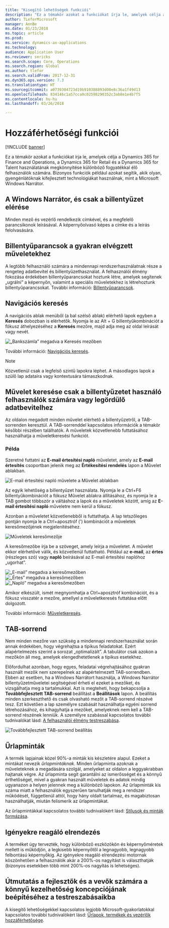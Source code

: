 ```yaml
---
title: "Kisegítő lehetőségek funkciói"
description: "Ez a témakör azokat a funkciókat írja le, amelyek célja a Dynamics 365 for Finance and Operations, a Dynamics 365 for Retail és a Dynamics 365 for Talent használatának megkönnyítése különböző fogyatékkal élő felhasználók számára."
author: TLeforMicrosoft
manager: AnnBe
ms.date: 01/23/2018
ms.topic: article
ms.prod: 
ms.service: dynamics-ax-applications
ms.technology: 
audience: Application User
ms.reviewer: sericks
ms.search.scope: Core, Operations
ms.search.region: Global
ms.author: tlefor
ms.search.validFrom: 2017-12-31
ms.dyn365.ops.version: 7.3
ms.translationtype: HT
ms.sourcegitcommit: a0739304723d19b910388893d08e8c36a1f49d13
ms.openlocfilehash: 834146c1a57cca0c02598290352c3ab8e1e4b7f5
ms.contentlocale: hu-hu
ms.lasthandoff: 03/26/2018

---
```


# <a name="accessibility-features"></a>Hozzáférhetőségi funkciói

[!INCLUDE [banner](../includes/banner.md)]

Ez a témakör azokat a funkciókat írja le, amelyek célja a Dynamics 365 for Finance and Operations, a Dynamics 365 for Retail és a Dynamics 365 for Talent használatának megkönnyítése különböző fogyatékkal élő felhasználók számára. Bizonyos funkciók például azokat segítik, akik olyan, gyengénlátóknak kifejlesztett technológiákat használnak, mint a Microsoft Windows Narrátor.

## <a name="windows-narrator-and-keyboard-only-access"></a>A Windows Narrátor, és csak a billentyűzet elérése

Minden mező és vezérlő rendelkezik címkével, és a megfelelő parancsikonok leírásával. A képernyőolvasó képes a címke és a leírás felolvasására.

## <a name="shortcuts-for-the-most-frequently-performed-actions"></a>Billentyűparancsok a gyakran elvégzett műveletekhez

A legtöbb felhasználó számára a mindennapi rendszerhasználatnak része a rengeteg adatbevitel és billentyűzethasználat. A felhasználói élmény fokozása érdekében billentyűparancsokat hoztunk létre, amelyek segítenek „ugrálni” a képernyőn, valamint a speciális műveletekhez is létrehoztunk billentyűparancsokat. További információ: [Billentyűparancsok](shortcut-keys.md).

## <a name="navigation-search"></a>Navigációs keresés

A navigációs ablak menüből (a bal szélső ablak) elérhető lapok egyben a **Keresés** dobozban is elérhetők. Nyomja le az Alt + G billentyűkombinációt a fókusz áthelyezéséhez a **Keresés** mezőre, majd adja meg az oldal leírását vagy nevét.

![„Bankszámla” megadva a Keresés mezőben](media/6d08b0be32808221023e2aa92d69fd70.png)

További információ: [Navigációs keresés](navigation-search.md).

> [!NOTE]
> Közvetlenül csak a legfelső szintű lapokra léphet. A másodlagos lapok a szülő lap adataira vagy kontextusára támaszkodnak.

## <a name="action-search-for-keyboard-only-users-or-for-heads-down-data-entry"></a>Művelet keresése csak a billentyűzetet használó felhasználók számára vagy legördülő adatbevitelhez

Az oldalon megadott minden művelet elérhető a billentyűzetről, a TAB-sorrenden keresztül. A TAB-sorrenddel kapcsolatos információk a témakör későbbi részében találhatók. A műveletek közvetlenebb futtatásához használhatja a műveletkeresési funkciót.

### <a name="example"></a>Példa

Szeretné futtatni az **E-mail értesítési napló** műveletet, amely az **E-mail értesítés** csoportban jelenik meg az **Értékesítési rendelés** lapon a Művelet ablakban.

![E-mail értesítési napló művelete a Művelet ablakban](media/f0d78399e7fafcd85ded1cd1e3d34f3c.jpg)

Az egyik lehetőség a billentyűzet használata. Nyomja le a Ctrl+F6 billentyűkombinációt a fókusz Művelet ablakra állításához, és nyomja le a TAB gombot többször a váltáshoz a lapok és a műveletek között, amíg az **E-mail értesítési napló** műveletre nem kerül a fókusz.

Azonban a műveletet közvetlenebből is futtathatja. A lap tetszőleges pontján nyomja le a Ctrl+aposztróf (') kombinációt a műveletek keresőmezőjének megjelenítéséhez.

![Műveletek keresőmezője](media/80f7e8c5ac412fdf2c8a12f7728f135a.jpg)

A keresőmezőbe írja be a szöveget, amely leírja a műveletet. A művelet ekkor elérhetővé válik, és közvetlenül futtatható. Például az **e-mail**, az **értes** (részleges szó) vagy **napló** beírásával az E-mail értesítési naplóhoz „ugorhat”.

![„E-mail” megadva a keresőmezőben](media/image4.png) ![„Értes” megadva a keresőmezőben](media/image5.png) ![„Napló” megadva a keresőmezőben](media/image6.png)

Amikor elkészült, ismét megnyomhatja a Ctrl+aposztróf kombinációt, és a fókusz visszatér a mezőre, amellyel a műveletkeresés futtatása előtt dolgozott.

További információ: [Műveletkeresés](action-search.md).

## <a name="tab-sequence"></a>TAB-sorrend

Nem minden mezőre van szükség a mindennapi rendszerhasználat során annak érdekében, hogy végrehajtsa a tipikus feladatokat. Ezért alapértelmezés szerint a sorozat „optimalizált”. A tabulátor csak azokon a mezőkön áll meg, amelyek elengedhetetlenek a tipikus esetekhez.

Előfordulhat azonban, hogy egyes, feladatai végrehajtásához gyakran használt mezők nem szerepelnek az alapértelmezett TAB-sorrendben. Ebben az esetben, ha a Windows Narrátort használja, a Windows Narrátor billentyűzetműveletei segítségével érheti el ezeket a mezőket, és vizsgálhatja meg a tartalmukkal. Azt is megteheti, hogy bekapcsolja a **Továbbfejlesztett TAB-sorrend** beállítást a **Beállítások** lapon. A beállítás minden szerkeszthető és csak olvasható mezőt a TAB-sorrend részévé tesz. Ezt követően a lap személyre szabását használhatja egyéni sorrend létrehozásához, és kihagyhatja a mezőket, amelyeknek nem kell a TAB-sorrend részének lenniük. A személyre szabással kapcsolatos további tudnivalókat lásd: [A felhasználói élmény testreszabása](personalize-user-experience.md).

![Továbbfejlesztett TAB-sorrend beállítás](media/8c0f12bbb3f26032997ef0ba95d89b6a.png)

## <a name="form-patterns"></a>Űrlapminták

A termék lapjainak közel 90%-a minták kis készletére alapul. Ezeket a mintákat nevezik *űrlapmintáknak*. Minden űrlapminta azoknak a műveleteknek a megadására szolgál, amelyeket az oldalon a leggyakrabban hajtanak végre. Az űrlapminta segít garantálni az ismerősséget és a könnyű érthetőséget, mivel a gyakran használt műveletek és adatok mindig ugyanazon a helyen jelennek meg a különböző lapokon. Az űrlapminták kis száma miatt a felhasználók egyszerűen tanulhatják meg a rendszer működését, függetlenül attól, hogy hány oldalt tartalmaz, és magabiztosan használhatják, miután felismerik az űrlapmintákat.

Az űrlapmintákkal kapcsolatos további tudnivalókért lásd: [Stílusok és minták formázása](../../dev-itpro/user-interface/form-styles-patterns.md).

## <a name="responsive-layout"></a>Igényekre reagáló elrendezés

A terméket úgy tervezték, hogy különböző eszközökön és képernyőméretek mellett is működjön, a legkisebb képernyőtől a legnagyobb, legnagyobb felbontású képernyőkig. Az igényekre reagáló elrendezési motornak köszönhetően a felhasználók akár a 200%-os nagyítást is választhatják (bizonyos esetekben több mint 200%-os nagyítás is lehetséges).

## <a name="guidance-to-help-developers-and-customers-incorporate-accessible-thinking-in-their-customizations"></a>Útmutatás a fejlesztők és a vevők számára a könnyű kezelhetőség koncepciójának beépítéséhez a testreszabásaikba

A kisegítő lehetőségekkel kapcsolatos legjobb Microsoft-gyakorlatokkal kapcsolatos további tudnivalókért lásd: [Űrlapok, termékek és vezérlők hozzáférhetősége](../../dev-itpro/user-interface/enable-accessibility.md).

